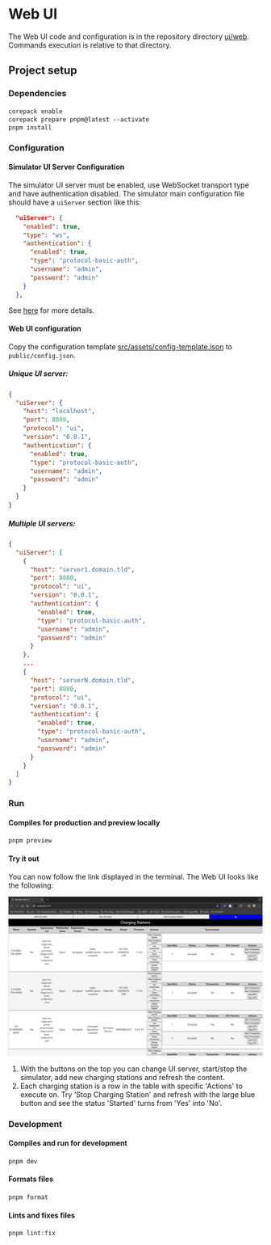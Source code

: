 # Web UI

The Web UI code and configuration is in the repository directory [ui/web](./../../ui/web/). Commands execution is relative to that directory.

## Project setup

### Dependencies

```shell
corepack enable
corepack prepare pnpm@latest --activate
pnpm install
```

### Configuration

#### Simulator UI Server Configuration

The simulator UI server must be enabled, use WebSocket transport type and have authentication disabled. The simulator main configuration file should have a `uiServer` section like this:

```json
  "uiServer": {
    "enabled": true,
    "type": "ws",
    "authentication": {
      "enabled": true,
      "type": "protocol-basic-auth",
      "username": "admin",
      "password": "admin"
    }
  },
```

See [here](./../../README.md#charging-stations-simulator-configuration) for more details.

#### Web UI configuration

Copy the configuration template [src/assets/config-template.json](./src/assets/config-template.json) to `public/config.json`.

##### Unique UI server:

```json
{
  "uiServer": {
    "host": "localhost",
    "port": 8080,
    "protocol": "ui",
    "version": "0.0.1",
    "authentication": {
      "enabled": true,
      "type": "protocol-basic-auth",
      "username": "admin",
      "password": "admin"
    }
  }
}
```

##### Multiple UI servers:

```json
{
  "uiServer": [
    {
      "host": "server1.domain.tld",
      "port": 8080,
      "protocol": "ui",
      "version": "0.0.1",
      "authentication": {
        "enabled": true,
        "type": "protocol-basic-auth",
        "username": "admin",
        "password": "admin"
      }
    },
    ...
    {
      "host": "serverN.domain.tld",
      "port": 8080,
      "protocol": "ui",
      "version": "0.0.1",
      "authentication": {
        "enabled": true,
        "type": "protocol-basic-auth",
        "username": "admin",
        "password": "admin"
      }
    }
  ]
}
```

### Run

#### Compiles for production and preview locally

```shell
pnpm preview
```

#### Try it out

You can now follow the link displayed in the terminal. The Web UI looks like the following:

![webui](./src/assets/webui.png)

1. With the buttons on the top you can change UI server, start/stop the simulator, add new charging stations and refresh the content.
2. Each charging station is a row in the table with specific 'Actions' to execute on. Try 'Stop Charging Station' and refresh with the large blue button and see the status 'Started' turns from 'Yes' into 'No'.

### Development

#### Compiles and run for development

```shell
pnpm dev
```

#### Formats files

```shell
pnpm format
```

#### Lints and fixes files

```shell
pnpm lint:fix
```
